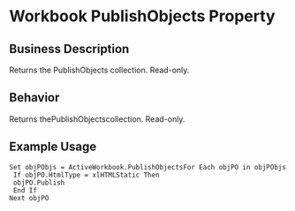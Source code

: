 # Workbook PublishObjects Property

## Business Description
Returns the PublishObjects collection. Read-only.

## Behavior
Returns thePublishObjectscollection. Read-only.

## Example Usage
```vba
Set objPObjs = ActiveWorkbook.PublishObjectsFor Each objPO in objPObjs 
 If objPO.HtmlType = xlHTMLStatic Then 
 objPO.Publish 
 End If 
Next objPO
```